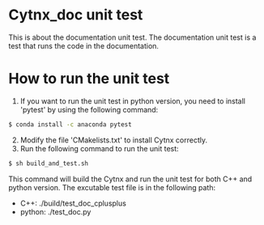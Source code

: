 # Cytnx_doc unit test
This is about the documentation unit test. The documentation unit test is a test that runs the code in the documentation.

# How to run the unit test
1. If you want to run the unit test in python version, you need to install 'pytest' by using the following command:
```bash
$ conda install -c anaconda pytest
```
2. Modify the file 'CMakelists.txt' to install Cytnx correctly.
3. Run the following command to run the unit test:
```bash
$ sh build_and_test.sh
```
This command will build the Cytnx and run the unit test for both C++ and python version. The excutable test file is in the following path:
+ C++: ./build/test_doc_cplusplus
+ python: ./test_doc.py
